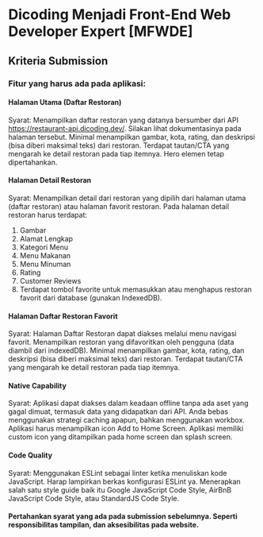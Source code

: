 # Dicoding Menjadi Front-End Web Developer Expert [MFWDE]

## Kriteria Submission

### Fitur yang harus ada pada aplikasi:

#### Halaman Utama (Daftar Restoran)
Syarat:
Menampilkan daftar restoran yang datanya bersumber dari API https://restaurant-api.dicoding.dev/. Silakan lihat dokumentasinya pada halaman tersebut.
Minimal menampilkan gambar, kota, rating, dan deskripsi (bisa diberi maksimal teks) dari restoran.
Terdapat tautan/CTA yang mengarah ke detail restoran pada tiap itemnya.
Hero elemen tetap dipertahankan.

#### Halaman Detail Restoran
Syarat:
Menampilkan detail dari restoran yang dipilih dari halaman utama (daftar restoran) atau halaman favorit restoran.
Pada halaman detail restoran harus terdapat:
1. Gambar
2. Alamat Lengkap 
3. Kategori Menu
4. Menu Makanan
5. Menu Minuman
6. Rating
7. Customer Reviews
8. Terdapat tombol favorite untuk memasukkan atau menghapus restoran favorit dari database (gunakan IndexedDB).

#### Halaman Daftar Restoran Favorit
Syarat:
Halaman Daftar Restoran dapat diakses melalui menu navigasi favorit.
Menampilkan restoran yang difavoritkan oleh pengguna (data diambil dari indexedDB).
Minimal menampilkan gambar, kota, rating, dan deskripsi (bisa diberi maksimal teks) dari restoran.
Terdapat tautan/CTA yang mengarah ke detail restoran pada tiap itemnya.
#### Native Capability
Syarat:
Aplikasi dapat diakses dalam keadaan offline tanpa ada aset yang gagal dimuat, termasuk data yang didapatkan dari API. Anda bebas menggunakan strategi caching apapun, bahkan menggunakan workbox.
Aplikasi harus menampilkan icon Add to Home Screen.
Aplikasi memiliki custom icon yang ditampilkan pada home screen dan splash screen.

#### Code Quality
Syarat:
Menggunakan ESLint sebagai linter ketika menuliskan kode JavaScript. Harap lampirkan berkas konfigurasi ESLint ya.
Menerapkan salah satu style guide baik itu Google JavaScript Code Style, AirBnB JavaScript Code Style, atau StandardJS Code Style.

#### Pertahankan syarat yang ada pada submission sebelumnya. Seperti responsibilitas tampilan, dan aksesibilitas pada website.